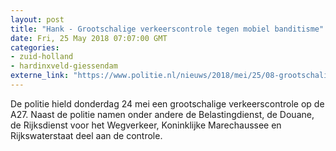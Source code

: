 ```yaml
---
layout: post
title: "Hank - Grootschalige verkeerscontrole tegen mobiel banditisme"
date: Fri, 25 May 2018 07:07:00 GMT
categories: 
- zuid-holland 
- hardinxveld-giessendam 
externe_link: "https://www.politie.nl/nieuws/2018/mei/25/08-grootschalige-verkeerscontrole-tegen-mobiel-banditisme.html"
---
```


De politie hield donderdag 24 mei een grootschalige verkeerscontrole op de A27. Naast de politie namen onder andere de Belastingdienst, de Douane, de Rijksdienst voor het
Wegverkeer, Koninklijke Marechaussee en Rijkswaterstaat deel aan de controle.
